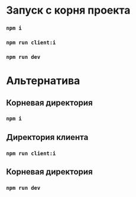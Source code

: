 # Запуск с корня проекта

### `npm i`

### `npm run client:i`

### `npm run dev`

# Альтернатива

## Корневая директория

### `npm i`

## Директория клиента

### `npm run client:i`

## Корневая директория

### `npm run dev`
